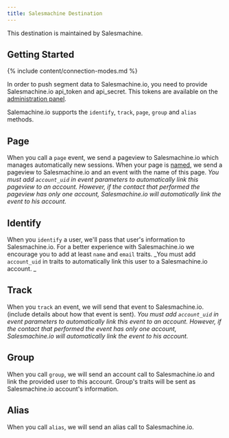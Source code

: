 ```yaml
---
title: Salesmachine Destination
---
```


This destination is maintained by Salesmachine.

## Getting Started

{% include content/connection-modes.md %}

In order to push segment data to Salesmachine.io, you need to provide Salesmachine.io api_token and api_secret. This tokens are available on the [administration panel](https://my.salesmachine.io/app/api/edit).

Salemachine.io supports the `identify`, `track`, `page`, `group` and `alias` methods.

## Page

When you call a `page` event, we send a pageview to Salesmachine.io which manages automatically new sessions.
When your page is [named](/docs/spec/page/#name), we send a pageview to Salesmachine.io and an event with the name of this page.
_You must add `account_uid` in event parameters to automatically link this pageview to an account. However, if the contact that performed the pageview has only one account, Salesmachine.io will automatically link the event to his account._

## Identify

When you `identify` a user, we'll pass that user's information to Salesmachine.io. For a better experience with Salesmachine.io we encourage you to add at least `name` and `email` traits.
_You must add `account_uid` in traits to automatically link this user to a Salesmachine.io account.
_
## Track

When you `track` an event, we will send that event to Salesmachine.io.(include details about how that event is sent).
_You must add `account_uid` in event parameters to automatically link this event to an account. However, if the contact that performed the event has only one account, Salesmachine.io will automatically link the event to his account._

## Group

When you call `group`, we will send an account call to Salesmachine.io and link the provided user to this account. Group's traits will be sent as Salesmachine.io account's information.

## Alias

When you call `alias`, we will send an alias call to Salesmachine.io.
